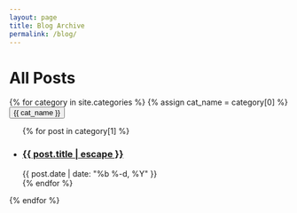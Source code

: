 ```yaml
---
layout: page
title: Blog Archive
permalink: /blog/
---
```


<h1>All Posts</h1>

<div class="accordion-container">
  {% for category in site.categories %}
    {% assign cat_name = category[0] %}
    <button class="accordion">{{ cat_name }}</button>
    <div class="panel">
      <ul class="post-list">
        {% for post in category[1] %}
          <li>
            <h3><a href="{{ post.url | relative_url }}">{{ post.title | escape }}</a></h3>
            <span class="post-meta">{{ post.date | date: "%b %-d, %Y" }}</span>
          </li>
        {% endfor %}
      </ul>
    </div>
  {% endfor %}
</div>
<script>
  document.addEventListener("DOMContentLoaded", function() {
    var acc = document.getElementsByClassName("accordion");
    for (var i = 0; i < acc.length; i++) {
      // Create and append icon element
      var icon = document.createElement("i");
      icon.className = "fas fa-chevron-down icon";
      acc[i].appendChild(icon);
      
      // Initialize panel as closed
      var panel = acc[i].nextElementSibling;
      panel.style.display = "none";

      acc[i].addEventListener("click", function() {
        this.classList.toggle("active");
        var panel = this.nextElementSibling;
        var icon = this.querySelector('.icon');
        icon.style.transform = this.classList.contains('active') ? 'rotate(180deg)' : 'rotate(0deg)';
        
        if (panel.style.display === "block") {
          panel.style.display = "none";
        } else {
          panel.style.display = "block";
        }
      });
    }
  });
</script>
